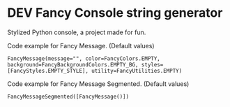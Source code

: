 # DEV Fancy Console string generator

Stylized Python console, a project made for fun.

Code example for Fancy Message. (Default values)

``
FancyMessage(message="", color=FancyColors.EMPTY, background=FancyBackgroundColors.EMPTY_BG,
                   styles=[FancyStyles.EMPTY_STYLE], utility=FancyUtilities.EMPTY)
``

Code example for Fancy Message Segmented. (Default values)

``
FancyMessageSegmented([FancyMessage()])
``